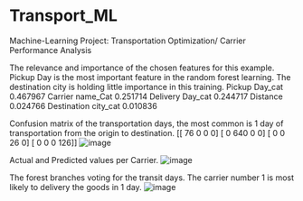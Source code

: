 # Transport_ML
Machine-Learning Project: Transportation Optimization/ Carrier Performance Analysis


The relevance and importance of the chosen features for this example. Pickup Day is the most important feature in the random forest learning. The destination city is holding little importance in this training. 
Pickup Day_cat        0.467967
Carrier name_Cat      0.251714
Delivery Day_cat      0.244717
Distance              0.024766
Destination city_cat  0.010836

Confusion matrix of the transportation days, the most common is 1 day of transportation from the origin to destination. 
[[ 76   0   0   0]
 [  0 640   0   0]
 [  0   0  26   0]
 [  0   0   0 126]]
![image](https://user-images.githubusercontent.com/120400018/207592963-13f0537e-494f-45b2-91ab-f5f5c93ffeaa.png)

Actual and Predicted values per Carrier. 
![image](https://user-images.githubusercontent.com/120400018/207593606-658292da-e9ba-47a5-81e0-ac08d4542dd3.png)


The forest branches voting for the transit days. The carrier number 1 is most likely to delivery the goods in 1 day. 
![image](https://user-images.githubusercontent.com/120400018/207594300-4fd1672e-d8de-4fd8-a8c4-468ea80073a3.png)
